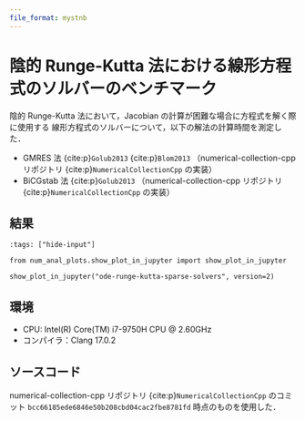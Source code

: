 ```yaml
---
file_format: mystnb
---
```


# 陰的 Runge-Kutta 法における線形方程式のソルバーのベンチマーク

陰的 Runge-Kutta 法において，Jacobian の計算が困難な場合に方程式を解く際に使用する
線形方程式のソルバーについて，以下の解法の計算時間を測定した．

- GMRES 法 {cite:p}`Golub2013` {cite:p}`Blom2013`
  （numerical-collection-cpp リポジトリ {cite:p}`NumericalCollectionCpp` の実装）
- BiCGstab 法 {cite:p}`Golub2013`
  （numerical-collection-cpp リポジトリ {cite:p}`NumericalCollectionCpp` の実装）

## 結果

```{code-cell}
:tags: ["hide-input"]

from num_anal_plots.show_plot_in_jupyter import show_plot_in_jupyter

show_plot_in_jupyter("ode-runge-kutta-sparse-solvers", version=2)
```

## 環境

- CPU: Intel(R) Core(TM) i7-9750H CPU @ 2.60GHz
- コンパイラ：Clang 17.0.2

## ソースコード

numerical-collection-cpp リポジトリ {cite:p}`NumericalCollectionCpp`
のコミット `bcc66185ede6846e50b208cbd04cac2fbe8781fd` 時点のものを使用した．
